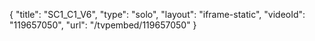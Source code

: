{
    "title": "SC1_C1_V6",
    "type": "solo",
    "layout": "iframe-static",
    "videoId": "119657050",
    "url": "\/tvpembed\/119657050"
}